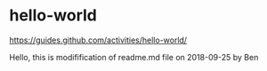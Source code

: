 # hello-world
https://guides.github.com/activities/hello-world/

Hello, this is modifification of readme.md file on 2018-09-25 by Ben
